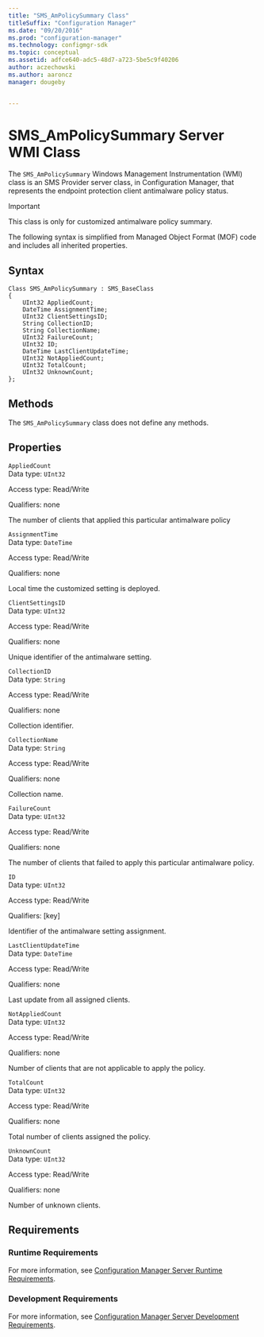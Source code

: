 ```yaml
---
title: "SMS_AmPolicySummary Class"
titleSuffix: "Configuration Manager"
ms.date: "09/20/2016"
ms.prod: "configuration-manager"
ms.technology: configmgr-sdk
ms.topic: conceptual
ms.assetid: adfce640-adc5-48d7-a723-5be5c9f40206
author: aczechowski
ms.author: aaroncz
manager: dougeby


---
```

# SMS_AmPolicySummary Server WMI Class
The `SMS_AmPolicySummary` Windows Management Instrumentation (WMI) class is an SMS Provider server class, in Configuration Manager, that represents the endpoint protection client antimalware policy status.  

> [!IMPORTANT]
>  This class is only for customized antimalware policy summary.  

 The following syntax is simplified from Managed Object Format (MOF) code and includes all inherited properties.  

## Syntax  

```  
Class SMS_AmPolicySummary : SMS_BaseClass  
{  
    UInt32 AppliedCount;  
    DateTime AssignmentTime;  
    UInt32 ClientSettingsID;  
    String CollectionID;  
    String CollectionName;  
    UInt32 FailureCount;  
    UInt32 ID;  
    DateTime LastClientUpdateTime;  
    UInt32 NotAppliedCount;  
    UInt32 TotalCount;  
    UInt32 UnknownCount;  
};  
```  

## Methods  
 The `SMS_AmPolicySummary` class does not define any methods.  

## Properties  
 `AppliedCount`  
 Data type: `UInt32`  

 Access type: Read/Write  

 Qualifiers: none  

 The number of clients that applied this particular antimalware policy  

 `AssignmentTime`  
 Data type: `DateTime`  

 Access type: Read/Write  

 Qualifiers: none  

 Local time the customized setting is deployed.  

 `ClientSettingsID`  
 Data type: `UInt32`  

 Access type: Read/Write  

 Qualifiers: none  

 Unique identifier of the antimalware setting.  

 `CollectionID`  
 Data type: `String`  

 Access type: Read/Write  

 Qualifiers: none  

 Collection identifier.  

 `CollectionName`  
 Data type: `String`  

 Access type: Read/Write  

 Qualifiers: none  

 Collection name.  

 `FailureCount`  
 Data type: `UInt32`  

 Access type: Read/Write  

 Qualifiers: none  

 The number of clients that failed to apply this particular antimalware policy.  

 `ID`  
 Data type: `UInt32`  

 Access type: Read/Write  

 Qualifiers: [key]  

 Identifier of the antimalware setting assignment.  

 `LastClientUpdateTime`  
 Data type: `DateTime`  

 Access type: Read/Write  

 Qualifiers: none  

 Last update from all assigned clients.  

 `NotAppliedCount`  
 Data type: `UInt32`  

 Access type: Read/Write  

 Qualifiers: none  

 Number of clients that are not applicable to apply the policy.  

 `TotalCount`  
 Data type: `UInt32`  

 Access type: Read/Write  

 Qualifiers: none  

 Total number of clients assigned the policy.  

 `UnknownCount`  
 Data type: `UInt32`  

 Access type: Read/Write  

 Qualifiers: none  

 Number of unknown clients.  

## Requirements  

### Runtime Requirements  
 For more information, see [Configuration Manager Server Runtime Requirements](../../../develop/core/reqs/server-runtime-requirements.md).  

### Development Requirements  
 For more information, see [Configuration Manager Server Development Requirements](../../../develop/core/reqs/server-development-requirements.md).  
